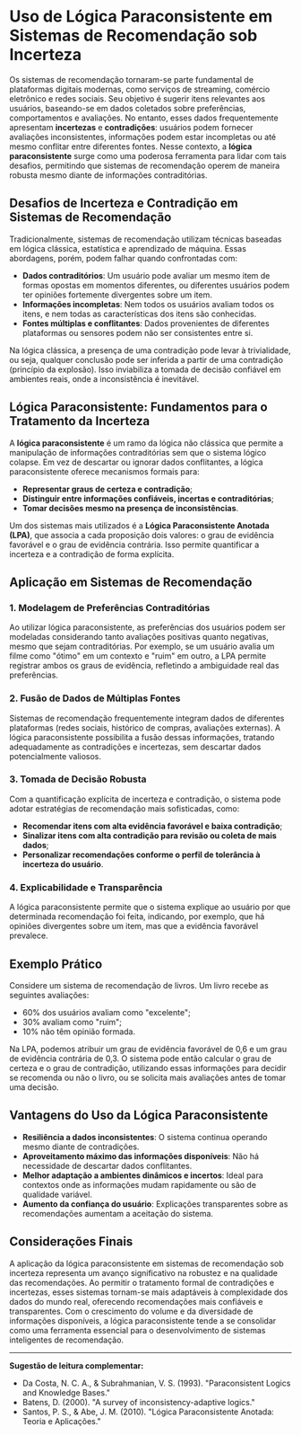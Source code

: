 # Uso de Lógica Paraconsistente em Sistemas de Recomendação sob Incerteza

Os sistemas de recomendação tornaram-se parte fundamental de plataformas digitais modernas, como serviços de streaming, comércio eletrônico e redes sociais. Seu objetivo é sugerir itens relevantes aos usuários, baseando-se em dados coletados sobre preferências, comportamentos e avaliações. No entanto, esses dados frequentemente apresentam **incertezas** e **contradições**: usuários podem fornecer avaliações inconsistentes, informações podem estar incompletas ou até mesmo conflitar entre diferentes fontes. Nesse contexto, a **lógica paraconsistente** surge como uma poderosa ferramenta para lidar com tais desafios, permitindo que sistemas de recomendação operem de maneira robusta mesmo diante de informações contraditórias.

## Desafios de Incerteza e Contradição em Sistemas de Recomendação

Tradicionalmente, sistemas de recomendação utilizam técnicas baseadas em lógica clássica, estatística e aprendizado de máquina. Essas abordagens, porém, podem falhar quando confrontadas com:

- **Dados contraditórios**: Um usuário pode avaliar um mesmo item de formas opostas em momentos diferentes, ou diferentes usuários podem ter opiniões fortemente divergentes sobre um item.
- **Informações incompletas**: Nem todos os usuários avaliam todos os itens, e nem todas as características dos itens são conhecidas.
- **Fontes múltiplas e conflitantes**: Dados provenientes de diferentes plataformas ou sensores podem não ser consistentes entre si.

Na lógica clássica, a presença de uma contradição pode levar à trivialidade, ou seja, qualquer conclusão pode ser inferida a partir de uma contradição (princípio da explosão). Isso inviabiliza a tomada de decisão confiável em ambientes reais, onde a inconsistência é inevitável.

## Lógica Paraconsistente: Fundamentos para o Tratamento da Incerteza

A **lógica paraconsistente** é um ramo da lógica não clássica que permite a manipulação de informações contraditórias sem que o sistema lógico colapse. Em vez de descartar ou ignorar dados conflitantes, a lógica paraconsistente oferece mecanismos formais para:

- **Representar graus de certeza e contradição**;
- **Distinguir entre informações confiáveis, incertas e contraditórias**;
- **Tomar decisões mesmo na presença de inconsistências**.

Um dos sistemas mais utilizados é a **Lógica Paraconsistente Anotada (LPA)**, que associa a cada proposição dois valores: o grau de evidência favorável e o grau de evidência contrária. Isso permite quantificar a incerteza e a contradição de forma explícita.

## Aplicação em Sistemas de Recomendação

### 1. Modelagem de Preferências Contraditórias

Ao utilizar lógica paraconsistente, as preferências dos usuários podem ser modeladas considerando tanto avaliações positivas quanto negativas, mesmo que sejam contraditórias. Por exemplo, se um usuário avalia um filme como "ótimo" em um contexto e "ruim" em outro, a LPA permite registrar ambos os graus de evidência, refletindo a ambiguidade real das preferências.

### 2. Fusão de Dados de Múltiplas Fontes

Sistemas de recomendação frequentemente integram dados de diferentes plataformas (redes sociais, histórico de compras, avaliações externas). A lógica paraconsistente possibilita a fusão dessas informações, tratando adequadamente as contradições e incertezas, sem descartar dados potencialmente valiosos.

### 3. Tomada de Decisão Robusta

Com a quantificação explícita de incerteza e contradição, o sistema pode adotar estratégias de recomendação mais sofisticadas, como:

- **Recomendar itens com alta evidência favorável e baixa contradição**;
- **Sinalizar itens com alta contradição para revisão ou coleta de mais dados**;
- **Personalizar recomendações conforme o perfil de tolerância à incerteza do usuário**.

### 4. Explicabilidade e Transparência

A lógica paraconsistente permite que o sistema explique ao usuário por que determinada recomendação foi feita, indicando, por exemplo, que há opiniões divergentes sobre um item, mas que a evidência favorável prevalece.

## Exemplo Prático

Considere um sistema de recomendação de livros. Um livro recebe as seguintes avaliações:

- 60% dos usuários avaliam como "excelente";
- 30% avaliam como "ruim";
- 10% não têm opinião formada.

Na LPA, podemos atribuir um grau de evidência favorável de 0,6 e um grau de evidência contrária de 0,3. O sistema pode então calcular o grau de certeza e o grau de contradição, utilizando essas informações para decidir se recomenda ou não o livro, ou se solicita mais avaliações antes de tomar uma decisão.

## Vantagens do Uso da Lógica Paraconsistente

- **Resiliência a dados inconsistentes**: O sistema continua operando mesmo diante de contradições.
- **Aproveitamento máximo das informações disponíveis**: Não há necessidade de descartar dados conflitantes.
- **Melhor adaptação a ambientes dinâmicos e incertos**: Ideal para contextos onde as informações mudam rapidamente ou são de qualidade variável.
- **Aumento da confiança do usuário**: Explicações transparentes sobre as recomendações aumentam a aceitação do sistema.

## Considerações Finais

A aplicação da lógica paraconsistente em sistemas de recomendação sob incerteza representa um avanço significativo na robustez e na qualidade das recomendações. Ao permitir o tratamento formal de contradições e incertezas, esses sistemas tornam-se mais adaptáveis à complexidade dos dados do mundo real, oferecendo recomendações mais confiáveis e transparentes. Com o crescimento do volume e da diversidade de informações disponíveis, a lógica paraconsistente tende a se consolidar como uma ferramenta essencial para o desenvolvimento de sistemas inteligentes de recomendação.

---

**Sugestão de leitura complementar:**  
- Da Costa, N. C. A., & Subrahmanian, V. S. (1993). "Paraconsistent Logics and Knowledge Bases."  
- Batens, D. (2000). "A survey of inconsistency-adaptive logics."  
- Santos, P. S., & Abe, J. M. (2010). "Lógica Paraconsistente Anotada: Teoria e Aplicações."
